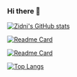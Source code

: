 ### Hi there 👋

[![Zidni's GitHub stats](https://github-readme-stats.vercel.app/api?username=zidnirifan&count_private=true&show_icons=true&theme=tokyonight)](https://github.com/anuraghazra/github-readme-stats)

[![Readme Card](https://github-readme-stats.vercel.app/api/pin/?username=zidnirifan&repo=socmed-app-frontend&theme=tokyonight)](https://github.com/anuraghazra/github-readme-stats)

[![Readme Card](https://github-readme-stats.vercel.app/api/pin/?username=zidnirifan&repo=socmed-app-backend&theme=tokyonight)](https://github.com/anuraghazra/github-readme-stats)

[![Top Langs](https://github-readme-stats.vercel.app/api/top-langs/?username=zidnirifan&layout=compact&theme=tokyonight)](https://github.com/anuraghazra/github-readme-stats)
